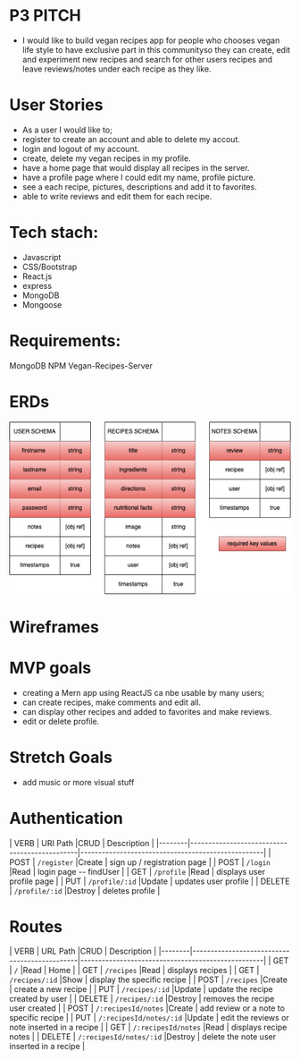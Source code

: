 # P3 PITCH
- I would like to build vegan recipes app for people who chooses vegan life style to have exclusive part in this communityso they can create, edit and experiment new recipes and search for other users recipes and leave reviews/notes under each recipe as they like.

# User Stories
- As a user I would like to; 
- register to create an account and able to delete my accout.
- login and logout of my account.
- create, delete my vegan recipes in my profile.
- have a home page that would display all recipes in the server.
- have a profile page where I could edit my name, profile picture.
- see a each recipe, pictures, descriptions and add it to favorites.
- able to write reviews and edit them for each recipe.

# Tech stach:
- Javascript
- CSS/Bootstrap
- React.js
- express
- MongoDB
- Mongoose

# Requirements:
MongoDB
NPM
Vegan-Recipes-Server

# ERDs 
![Wireframes](public/wireframes/userschema.png)

# Wireframes


# MVP goals
- creating a Mern app using ReactJS ca nbe usable by many users;
- can create recipes, make comments and edit all.
- can display other recipes and added to favorites and make reviews.
- edit or delete profile.


# Stretch Goals
- add music or more visual stuff

# Authentication
| VERB   | URI Path                    |CRUD           | Description                                        |
|--------|----------------------------------------------|---------------------------------------------------|
| POST   | `/register`                 |Create          | sign up / registration page                       |
| POST   | `/login`                    |Read            | login page -- findUser                            |
| GET    | `/profile`                  |Read            | displays user profile page                        |
| PUT    | `/profile/:id`              |Update          | updates user profile                              |
| DELETE | `/profile/:id`              |Destroy         | deletes profile                                   |

# Routes
| VERB   | URL Path                    |CRUD           | Description                                        |
|--------|----------------------------------------------|---------------------------------------------------|
| GET    | `/`                         |Read            | Home                                              |
| GET    | `/recipes`                  |Read            | displays recipes                                  |
| GET    | `/recipes/:id`              |Show            | display the specific recipe                       |
| POST   | `/recipes`                  |Create          | create a new recipe                               |
| PUT    | `/recipes/:id`              |Update          | update the recipe created by user                 |
| DELETE | `/recipes/:id`              |Destroy         | removes the recipe user created                   |
| POST   | `/:recipesId/notes`         |Create          | add review or a note to specific recipe           |
| PUT    | `/:recipesId/notes/:id`     |Update          | edit the reviews or note inserted in a recipe     |
| GET    | `/:recipesId/notes`         |Read            | displays recipe notes                             |
| DELETE | `/:recipesId/notes/:id`     |Destroy         | delete the note user inserted in a recipe         |
